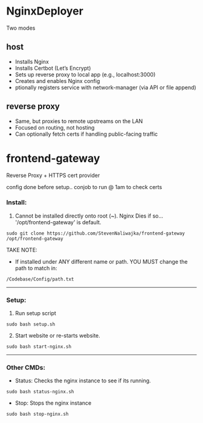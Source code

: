 # NginxDeployer
Two modes
## host
- Installs Nginx
- Installs Certbot (Let’s Encrypt)
- Sets up reverse proxy to local app (e.g., localhost:3000)
- Creates and enables Nginx config
- ptionally registers service with network-manager (via API or file append)
## reverse proxy
- Same, but proxies to remote upstreams on the LAN
- Focused on routing, not hosting
- Can optionally fetch certs if handling public-facing traffic








# frontend-gateway
Reverse Proxy + HTTPS cert provider


config done before setup.. conjob to run @ 1am to check certs


### Install:
1) Cannot be installed directly onto root (~). Nginx Dies if so...   
'/opt/frontend-gateway' is default.  

```angular2html
sudo git clone https://github.com/StevenNaliwajka/frontend-gateway /opt/frontend-gateway
```
TAKE NOTE: 
- If installed under ANY different name or path. YOU MUST change the path to match in:
```angular2html
/Codebase/Config/path.txt
```

-----
### Setup:
1) Run setup script
```angular2html
sudo bash setup.sh
```

2) Start website or re-starts website.
```angular2html
sudo bash start-nginx.sh
```
----

### Other CMDs:
- Status: Checks the nginx instance to see if its running.
```angular2html
sudo bash status-nginx.sh
```
- Stop: Stops the nginx instance
```angular2html
sudo bash stop-nginx.sh
```
